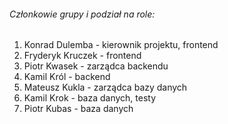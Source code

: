###### Członkowie grupy i podział na role:
1. Konrad Dulemba - kierownik projektu, frontend
2. Fryderyk Kruczek - frontend
3. Piotr Kwasek - zarządca backendu
4. Kamil Król - backend
5. Mateusz Kukla - zarządca bazy danych
6. Kamil Krok - baza danych, testy
7. Piotr Kubas - baza danych

